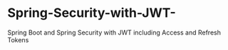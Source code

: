 # Spring-Security-with-JWT-
Spring Boot and Spring Security with JWT including Access and Refresh Tokens 
